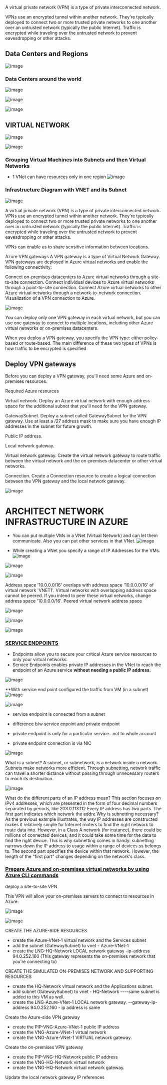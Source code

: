 
A virtual private network (VPN) is a type of private interconnected network. 

VPNs use an encrypted tunnel within another network. They're typically deployed to connect two or more trusted private networks to one another over an untrusted network (typically the public Internet). Traffic is encrypted while traveling over the untrusted network to prevent eavesdropping or other attacks.







## Data Centers and Regions

![image](https://user-images.githubusercontent.com/68102477/130002983-96a70de6-33b9-40f4-9b37-b24532893b9f.png)

### Data Centers around the world
![image](https://user-images.githubusercontent.com/68102477/130003031-d0f6e986-1858-4fd9-9168-dda462b7268c.png)

![image](https://user-images.githubusercontent.com/68102477/130003169-5b4f5832-3688-4913-bed0-3582ec9f915d.png)

![image](https://user-images.githubusercontent.com/68102477/130008055-a32d2215-8825-4ea8-880b-a3892f01a8f3.png)





## VIRTUAL NETWORK

![image](https://user-images.githubusercontent.com/68102477/130000259-f907a8ff-18db-44c8-b064-9d715af15666.png)

![image](https://user-images.githubusercontent.com/68102477/130000405-4a17bef1-821c-4b06-a723-0595ffd2e718.png)

### Grouping Virtual Machines into Subnets and then Virtual Networks
* 1 VNet can have resources only in one region
![image](https://user-images.githubusercontent.com/68102477/130014230-841f64ee-21cc-4e19-a1d5-358e73818ba7.png)


### Infrastructure Diagram with VNET and its Subnet
![image](https://user-images.githubusercontent.com/68102477/130002786-b10a10d7-f0b6-4f2b-83c0-ee92c61bdea5.png)


A virtual private network (VPN) is a type of private interconnected network. VPNs use an encrypted tunnel within another network. They're typically deployed to connect two or more trusted private networks to one another over an untrusted network (typically the public Internet). Traffic is encrypted while traveling over the untrusted network to prevent eavesdropping or other attacks.

VPNs can enable us to share sensitive information between locations.

Azure VPN gateways
A VPN gateway is a type of Virtual Network Gateway. VPN gateways are deployed in Azure virtual networks and enable the following connectivity:

Connect on-premises datacenters to Azure virtual networks through a site-to-site connection.
Connect individual devices to Azure virtual networks through a point-to-site connection.
Connect Azure virtual networks to other Azure virtual networks through a network-to-network connection.
Visualization of a VPN connection to Azure.

![image](https://user-images.githubusercontent.com/68102477/130187416-bb4eaf75-50f7-4fa5-a56a-0954f5f6c577.png)

You can deploy only one VPN gateway in each virtual network, but you can use one gateway to connect to multiple locations, including other Azure virtual networks or on-premises datacenters.

When you deploy a VPN gateway, you specify the VPN type: either policy-based or route-based. The main difference of these two types of VPNs is how traffic to be encrypted is specified

## Deploy VPN gateways

Before you can deploy a VPN gateway, you'll need some Azure and on-premises resources.

Required Azure resources

Virtual network. Deploy an Azure virtual network with enough address space for the additional subnet that you'll need for the VPN gateway. 

GatewaySubnet. Deploy a subnet called GatewaySubnet for the VPN gateway. Use at least a /27 address mask to make sure you have enough IP addresses in the subnet for future growth. 

Public IP address. 


Local network gateway. 

Virtual network gateway. Create the virtual network gateway to route traffic between the virtual network and the on-premises datacenter or other virtual networks. 

Connection. Create a Connection resource to create a logical connection between the VPN gateway and the local network gateway.

![image](https://user-images.githubusercontent.com/68102477/130187817-03c2a6b6-adaf-48bb-9d33-2d2c5cb09faa.png)



# ARCHITECT NETWORK INFRASTRUCTURE IN AZURE

* You can put multiple VMs in a VNet (Virtual Network) and can let them communicate. Also you can put other services in that VNet.
![image](https://user-images.githubusercontent.com/68102477/130219946-b646f4d0-b3f9-4a7b-8fcb-f60027e6f9ba.png)

* While creating a VNet you specify a range of IP Addresses for the VMs.
![image](https://user-images.githubusercontent.com/68102477/130220130-13fc4196-1e72-4f5d-a04c-acda2df2ec96.png)


![image](https://user-images.githubusercontent.com/68102477/130220320-e59ad934-02da-4c86-b465-e7e8769c2411.png)

![image](https://user-images.githubusercontent.com/68102477/130220372-422d18ff-5342-4701-991e-68746b3acd4c.png)

Address space '10.0.0.0/16' overlaps with address space '10.0.0.0/16' of virtual network 'VNET1'. Virtual networks with overlapping address space cannot be peered. If you intend to peer these virtual networks, change address space '10.0.0.0/16'.
Peered virtual network address space

![image](https://user-images.githubusercontent.com/68102477/130220641-51c923d7-c9be-4372-992d-6d6d516f66fd.png)


![image](https://user-images.githubusercontent.com/68102477/130220761-7c11e466-3ce8-4c35-bf7a-bd76b48a8faf.png)

![image](https://user-images.githubusercontent.com/68102477/130220815-78d49cb4-a4a1-4a6b-9afe-5bf9a63bded0.png)

### [SERVICE ENDPOINTS](https://docs.microsoft.com/en-us/azure/virtual-network/virtual-network-service-endpoints-overview)
* Endpoints allow you to secure your critical Azure service resources to only your virtual networks. 
* Service Endpoints enables private IP addresses in the VNet to reach the endpoint of an Azure service **without needing a public IP address**.

![image](https://user-images.githubusercontent.com/68102477/130227735-f3055a24-2cbd-474f-9e1f-a2cacd01ad3c.png)

**With service end point configured the traffic from VM (in a subnet) 
![image](https://user-images.githubusercontent.com/68102477/130229077-b9e1e03a-8ec6-405f-9865-f3750a380ea8.png)

![image](https://user-images.githubusercontent.com/68102477/130229283-3cc84b0e-cfd9-4613-a578-65b7142f9168.png)

* service endpoint is connected from a subnet

* difference b/w service enpoint and private endpoint

* private endpoint is only for a particular service...not to whole account
* private endpoint connection is via NIC

![image](https://user-images.githubusercontent.com/68102477/130236536-3a4a7972-2f88-4c51-b60b-9a2c7ab6f8e0.png)

What is a subnet?
A subnet, or subnetwork, is a network inside a network. Subnets make networks more efficient. Through subnetting, network traffic can travel a shorter distance without passing through unnecessary routers to reach its destination.

![image](https://user-images.githubusercontent.com/68102477/130311477-32141d0e-195b-4cb0-a073-5b73b937435a.png)


What do the different parts of an IP address mean?
This section focuses on IPv4 addresses, which are presented in the form of four decimal numbers separated by periods, like 203.0.113.112
Every IP address has two parts. The first part indicates which network the addre
Why is subnetting necessary?
As the previous example illustrates, the way IP addresses are constructed makes it relatively simple for Internet routers to find the right network to route data into. However, in a Class A network (for instance), there could be millions of connected devices, and it could take some time for the data to find the right device. This is why subnetting comes in handy: subnetting narrows down the IP address to usage within a range of devices.ss belongs to. The second part specifies the device within that network. However, the length of the "first part" changes depending on the network's class.

### [Prepare Azure and on-premises virtual networks by using Azure CLI commands](https://docs.microsoft.com/en-us/learn/modules/connect-on-premises-network-with-vpn-gateway/3-exercise-prepare-azure-and-on-premises-vnets-using-azure-cli-commands?ns-enrollment-type=LearningPath&ns-enrollment-id=learn.architect-network-infrastructure)


deploy a site-to-site VPN

This VPN will allow your on-premises servers to connect to resources in Azure. 

![image](https://user-images.githubusercontent.com/68102477/130302869-675e2587-94ae-452a-b7af-94befdeae327.png)

![image](https://user-images.githubusercontent.com/68102477/130303597-4062155f-c989-4058-afc8-a9e010d5191d.png)

CREATE THE AZURE-SIDE RESOURCES
* create the Azure-VNet-1 virtual network and the Services subnet
* add the subnet (GatewaySubnet) to vnet - Azure-VNet-1 
* create the LNG-HQ-Network LOCAL network gateway -ip-address 94.0.252.160 (This gateway represents the on-premises network that you're connecting to)

CREATE THE SIMULATED ON-PREMISES NETWORK AND SUPPORTING RESOURCES
* create the HQ-Network virtual network and the Applications subnet.
* add subnet (GatewaySubnet) to vnet - HQ-Network ----same subnet is added to this VM as well.
* create the LNG-Azure-VNet-1 LOCAL network gateway. --gateway-ip-address 94.0.252.160 - ip address is same

Create the Azure-side VPN gateway
* create the PIP-VNG-Azure-VNet-1 public IP address
* create the VNG-Azure-VNet-1 virtual network
* create the VNG-Azure-VNet-1 VIRTUAL network gateway.


Create the on-premises VPN gateway
* create the PIP-VNG-HQ-Network public IP address
* create the VNG-HQ-Network virtual network
* create the VNG-HQ-Network virtual network gateway.

Update the local network gateway IP references















 

















